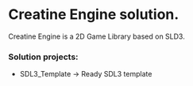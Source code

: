 # Creatine Engine solution. 
Creatine Engine is a 2D Game Library based on SLD3.

### Solution projects:
* SDL3_Template -> Ready SDL3 template
